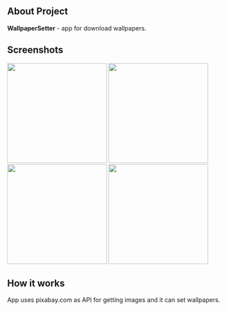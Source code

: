 ## About Project

**WallpaperSetter** - app for download wallpapers.

## Screenshots

<img src="https://github.com/4aniDev/WallpaperSetter/master/screenshots/s1.png" width="230"> <img src="https://github.com/4aniDev/WallpaperSetter/master/screenshots/s2.png" width="230"> <img src="https://github.com/4aniDev/WallpaperSetter/master/screenshots/s3.png" width="230"> <img src="https://github.com/4aniDev/WallpaperSetter/master/screenshots/s4.png" width="230"> 

## How it works

App uses pixabay.com as API for getting images and it can set wallpapers.